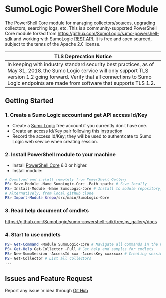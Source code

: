 # SumoLogic PowerShell Core Module
The PowerShell Core module for managing collectors/sources, upgrading collectors, searching logs, etc.
This is a community-supported PowerShell Core module forked from https://github.com/SumoLogic/sumo-powershell-sdk and working with SumoLogic [REST API](https://help.sumologic.com/APIs).
It is free and open sourced, subject to the terms of the Apache 2.0 license.

| TLS Deprecation Notice |
| --- |
| In keeping with industry standard security best practices, as of May 31, 2018, the Sumo Logic service will only support TLS version 1.2 going forward. Verify that all connections to Sumo Logic endpoints are made from software that supports TLS 1.2. |

## Getting Started

### 1. Create a Sumo Logic account and get API access Id/Key
* Create a [Sumo Logic](https://www.sumologic.com/) free account if you currently don't have one.
* Create an access Id/Key pair following this [instruction](https://help.sumologic.com/Manage/Security/Access_Keys)
* Record the access Id/Key; they will be used to authenticate to Sumo Logic web service when creating session.

### 2. Install PowerShell module to your machine
* Install [PowerShell Core](https://github.com/PowerShell/PowerShell) 6.0 or higher. 
* Install module:
```PowerShell
# Download and install remotely from PowerShell Gallery
PS> Save-Module -Name SumoLogic-Core -Path <path> # Save locally
PS> Install-Module -Name SumoLogic-Core # Install to module repository, may need root/administrator priveldge
# Alternatively, from local github clone
PS> Import-Module $repo/src/main/SumoLogic-Core
```

### 3. Read help document of cmdlets
https://github.com/SumoLogic/sumo-powershell-sdk/tree/ps_gallery/docs

### 4. Start to use cmdlets
```PowerShell
PS> Get-Command -Module SumoLogic-Core # Navigate all commands in the module
PS> Get-Help Get-Collector -Full # Get help and samples for cmdlets
PS> New-SumoSession -AccessId xxx -AccessKey xxxxxxxx # Creating session
PS> Get-Collector # List all collectors
...
```

## Issues and Feature Request
Report any issue or idea through [Git Hub](https://github.com/SumoLogic/sumo-powershell-sdk)
